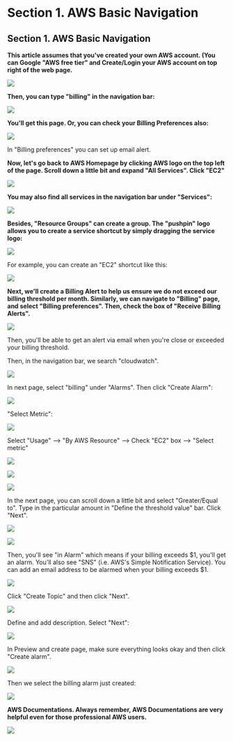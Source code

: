 # Section 1. AWS Basic Navigation

## Section 1. AWS Basic Navigation

**This article assumes that you've created your own AWS account. \(You can Google "AWS free tier" and Create/Login your AWS account on top right of the web page.**

![](../.gitbook/assets/image%20%28322%29.png)

**Then, you can type "billing" in the navigation bar:**

![](../.gitbook/assets/image%20%28193%29.png)

**​You'll get this page. Or, you can check your Billing Preferences also:**

![](../.gitbook/assets/image%20%28109%29.png)

In "Billing preferences" you can set up email alert.

**Now, let's go back to AWS Homepage by clicking AWS logo on the top left of the page. Scroll down a little bit and expand "All Services". Click "EC2"**

![](../.gitbook/assets/image%20%2842%29.png)

**You may also find all services in the navigation bar under "Services":**

![](../.gitbook/assets/image%20%28313%29.png)

**Besides, "Resource Groups" can create a group. The "pushpin" logo allows you to create a service shortcut by simply dragging the service logo:**

![](../.gitbook/assets/image%20%28269%29.png)

For example, you can create an "EC2" shortcut like this:

![](../.gitbook/assets/image%20%28300%29.png)

**Next, we'll create a Billing Alert to help us ensure we do not exceed our billing threshold per month. Similarly, we can navigate to "Billing" page, and select "Billing preferences". Then, check the box of "Receive Billing Alerts".**

![](../.gitbook/assets/image%20%28154%29.png)

Then, you'll be able to get an alert via email when you're close or exceeded your billing threshold.

Then, in the navigation bar, we search "cloudwatch".

![](../.gitbook/assets/image%20%28178%29.png)

In next page, select "billing" under "Alarms". Then click "Create Alarm":

![](../.gitbook/assets/image%20%28236%29.png)

"Select Metric":

![](../.gitbook/assets/image%20%28287%29.png)

Select "Usage" --&gt; "By AWS Resource" --&gt; Check "EC2" box --&gt; "Select metric"

![](../.gitbook/assets/image%20%2852%29.png)

![](../.gitbook/assets/image%20%28112%29.png)

![](../.gitbook/assets/image%20%283%29.png)

In the next page, you can scroll down a little bit and select "Greater/Equal to". Type in the particular amount in "Define the threshold value" bar. Click "Next".

![](../.gitbook/assets/image%20%28163%29.png)

![](../.gitbook/assets/image%20%28235%29.png)

Then, you'll see "in Alarm" which means if your billing exceeds $1, you'll get an alarm. You'll also see "SNS" \(i.e. AWS's Simple Notification Service\). You can add an email address to be alarmed when your billing exceeds $1.

![](../.gitbook/assets/image%20%28325%29.png)

Click "Create Topic" and then click "Next".

![](../.gitbook/assets/image%20%28168%29.png)

Define and add description. Select "Next":

![](../.gitbook/assets/image%20%28151%29.png)

In Preview and create page, make sure everything looks okay and then click "Create alarm".

![](../.gitbook/assets/image%20%285%29.png)

Then we select the billing alarm just created:

![](../.gitbook/assets/image%20%28288%29.png)

**AWS Documentations. Always remember, AWS Documentations are very helpful even for those professional AWS users.**

![](../.gitbook/assets/image%20%2821%29.png)

